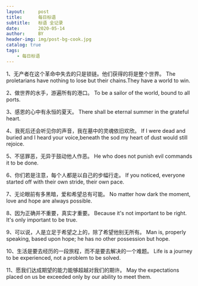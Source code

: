 ```yaml
---
layout:     post
title:      每日标语
subtitle:   标语 全记录
date:       2020-05-14
author:     BY
header-img: img/post-bg-cook.jpg
catalog: true
tags:
    - 每日标语
---
```


1、无产者在这个革命中失去的只是锁链。他们获得的将是整个世界。
The proletarians have nothing to lose but their chains.They have a world to win.

2、做世界的水手，游遍所有的港口。
To be a sailor of the world, bound to all ports.

3、感恩的心中有永恒的夏天。
There shall be eternal summer in the grateful heart.

4、我死后还会听见你的声音，我在墓中的灵魂依旧欢欣。
If I were dead and buried and I heard your voice,beneath the sod my heart of dust would still rejoice.

5、不惩罪恶，无异于鼓动他人作恶。
He who does not punish evil commands it to be done.

6、你们若是注意，每个人都是以自己的步幅行走。
If you noticed, everyone started off with their own stride, their own pace.

7、无论眼前有多黑暗，爱和希望总有可能。
No matter how dark the moment, love and hope are always possible.

8、因为正确并不重要，真实才重要。
Because it's not important to be right. It's only important to be true.

9、可以说，人是立足于希望之上的，除了希望他别无所有。
Man is, properly speaking, based upon hope; he has no other possession but hope.

10、生活是要去经历的一段旅程，而不是要去解决的一个难题。
Life is a journey to be experienced, not a problem to be solved.

11、愿我们达成期望的能力能够超越对我们的期许。
May the expectations placed on us be exceeded only by our ability to meet them.